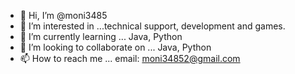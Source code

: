 - 👋 Hi, I’m @moni3485
- 👀 I’m interested in ...technical support, development and games.
- 🌱 I’m currently learning ... Java, Python
- 💞️ I’m looking to collaborate on ... Java, Python
- 📫 How to reach me ... email: moni34852@gmail.com

<!---
moni3485/moni3485 is a ✨ special ✨ repository because its `README.md` (this file) appears on your GitHub profile.
You can click the Preview link to take a look at your changes.
--->
